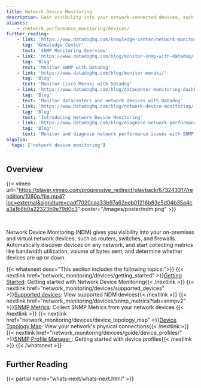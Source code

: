 ```yaml
---
title: Network Device Monitoring
description: Gain visibility into your network-connected devices, such as routers, switches, servers, and firewalls.
aliases:
    - /network_performance_monitoring/devices/
further_reading:
    - link: 'https://www.datadoghq.com/knowledge-center/network-monitoring/snmp-monitoring/'
      tag: 'Knowledge Center'
      text: 'SNMP Monitoring Overview'
    - link: 'https://www.datadoghq.com/blog/monitor-snmp-with-datadog/'
      tag: 'Blog'
      text: 'Monitor SNMP with Datadog'
    - link: 'https://www.datadoghq.com/blog/monitor-meraki/'
      tag: 'Blog'
      text: 'Monitor Cisco Meraki with Datadog'
    - link: 'https://www.datadoghq.com/blog/datacenter-monitoring-dashboards/'
      tag: 'Blog'
      text: 'Monitor datacenters and network devices with Datadog'
    - link: 'https://www.datadoghq.com/blog/network-device-monitoring/'
      tag: 'Blog'
      text: 'Introducing Network Device Monitoring'
    - link: 'https://www.datadoghq.com/blog/diagnose-network-performance-with-snmp-trap-monitoring/'
      tag: 'Blog'
      text: 'Monitor and diagnose network performance issues with SNMP Traps'
algolia:
  tags: ['network device monitoring']
---
```


## Overview

{{< vimeo url="https://player.vimeo.com/progressive_redirect/playback/673243317/rendition/1080p/file.mp4?loc=external&signature=cadf7020caa33b97a62ecb01216b83e5d04b35a4ca3a1b8b0a22323b9e79d0c3" poster="/images/poster/ndm.png" >}}

<br/>

Network Device Monitoring (NDM) gives you visibility into your on-premises and virtual network devices, such as routers, switches, and firewalls. Automatically discover devices on any network, and start collecting metrics like bandwidth utilization, volume of bytes sent, and determine whether devices are up or down.

{{< whatsnext desc="This section includes the following topics:">}}
    {{< nextlink href="network_monitoring/devices/getting_started" >}}<u>Getting Started</u>: Getting started with Network Device Monitoring{{< /nextlink >}}
    {{< nextlink href="network_monitoring/devices/supported_devices" >}}<u>Supported devices</u>: View supported NDM devices{{< /nextlink >}}
    {{< nextlink href="network_monitoring/devices/snmp_metrics?tab=snmpv2" >}}<u>SNMP Metrics</u>: Collect SNMP Metrics from your network devices {{< /nextlink >}}
    {{< nextlink href="network_monitoring/devices/device_topology_map" >}}<u>Device Topology Map</u>: View your network's physical connections{{< /nextlink >}}
    {{< nextlink href="network_monitoring/devices/guide/device_profiles/" >}}<u>SNMP Profile Manager </u>: Getting started with device profiles{{< /nextlink >}}
{{< /whatsnext >}}


## Further Reading

{{< partial name="whats-next/whats-next.html" >}}
